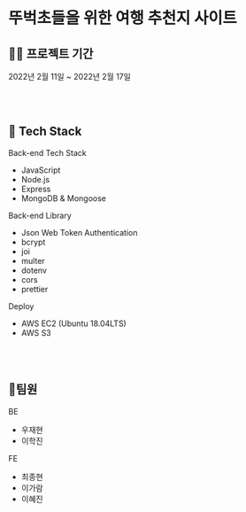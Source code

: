 # 뚜벅초들을 위한 여행 추천지 사이트

## 👨‍💻 프로젝트 기간

2022년 2월 11일 ~ 2022년 2월 17일

<br/>
<br/>

## 🔨 Tech Stack

Back-end Tech Stack
- JavaScript
- Node.js
- Express
- MongoDB & Mongoose

Back-end Library
- Json Web Token Authentication
- bcrypt
- joi
- multer
- dotenv
- cors
- prettier

Deploy
- AWS EC2 (Ubuntu 18.04LTS)
- AWS S3

<br/>
<br/>

## 👨팀원
BE
- 우재현
- 이학진

FE
- 최종현
- 이가람
- 이혜진


<br/>
<br/>
